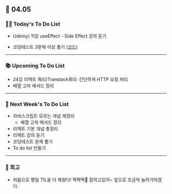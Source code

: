 ## 📆 04.05

### 💁‍♀️ Today's To Do List

- Udemy) 11강 useEffect - Side Effect 강의 듣기

- 코딩테스트 3문제 이상 풀기 [(코드)](https://github.com/yennnny/coding-test/tree/main/%ED%94%84%EB%A1%9C%EA%B7%B8%EB%9E%98%EB%A8%B8%EC%8A%A4)

---

### 📚 Upcoming To Do List

- 24강 리액트 쿼리/Transtack쿼리: 간단하게 HTTP 요청 처리
- 배열 고차 메서드 정리

---

### 📌 Next Week's To Do List

- 자바스크립트 모르는 개념 재정리
  - 배열 고차 메서드 정리
- 리액트 기본 개념 총정리
- 리액트 강의 듣기
- 코딩테스트 문제 풀기
- To do list 만들기

---

### 👀 회고

- 처음으로 평일 TIL을 다 채웠다! 짝짝짝👏 잘하고있어~ 앞으로 조금씩 늘려가야겠다.
